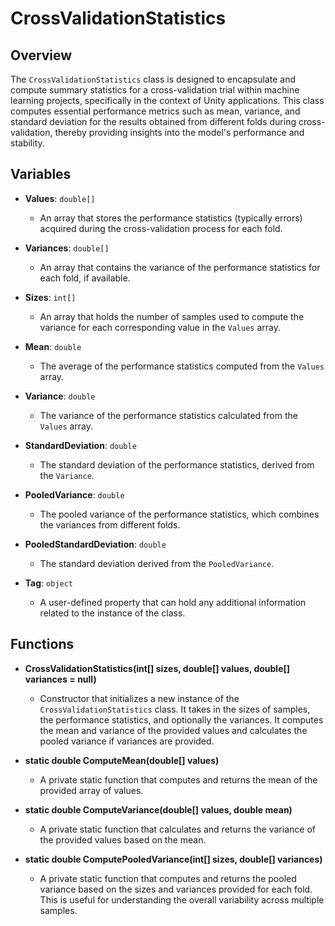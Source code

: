 # CrossValidationStatistics

## Overview
The `CrossValidationStatistics` class is designed to encapsulate and compute summary statistics for a cross-validation trial within machine learning projects, specifically in the context of Unity applications. This class computes essential performance metrics such as mean, variance, and standard deviation for the results obtained from different folds during cross-validation, thereby providing insights into the model's performance and stability.

## Variables

- **Values**: `double[]`
  - An array that stores the performance statistics (typically errors) acquired during the cross-validation process for each fold.

- **Variances**: `double[]`
  - An array that contains the variance of the performance statistics for each fold, if available.

- **Sizes**: `int[]`
  - An array that holds the number of samples used to compute the variance for each corresponding value in the `Values` array.

- **Mean**: `double`
  - The average of the performance statistics computed from the `Values` array.

- **Variance**: `double`
  - The variance of the performance statistics calculated from the `Values` array.

- **StandardDeviation**: `double`
  - The standard deviation of the performance statistics, derived from the `Variance`.

- **PooledVariance**: `double`
  - The pooled variance of the performance statistics, which combines the variances from different folds.

- **PooledStandardDeviation**: `double`
  - The standard deviation derived from the `PooledVariance`.

- **Tag**: `object`
  - A user-defined property that can hold any additional information related to the instance of the class.

## Functions

- **CrossValidationStatistics(int[] sizes, double[] values, double[] variances = null)**
  - Constructor that initializes a new instance of the `CrossValidationStatistics` class. It takes in the sizes of samples, the performance statistics, and optionally the variances. It computes the mean and variance of the provided values and calculates the pooled variance if variances are provided.

- **static double ComputeMean(double[] values)**
  - A private static function that computes and returns the mean of the provided array of values.

- **static double ComputeVariance(double[] values, double mean)**
  - A private static function that calculates and returns the variance of the provided values based on the mean.

- **static double ComputePooledVariance(int[] sizes, double[] variances)**
  - A private static function that computes and returns the pooled variance based on the sizes and variances provided for each fold. This is useful for understanding the overall variability across multiple samples.